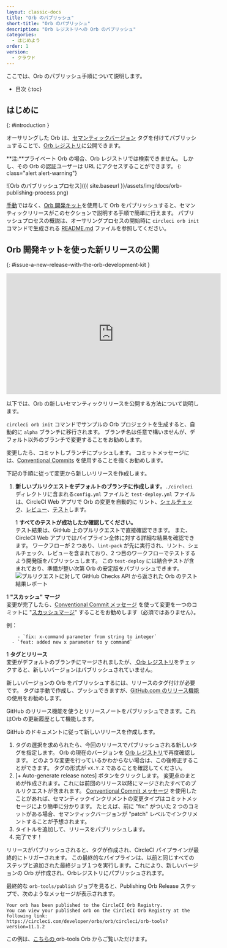 ```yaml
---
layout: classic-docs
title: "Orb のパブリッシュ"
short-title: "Orb のパブリッシュ"
description: "Orb レジストリへの Orb のパブリッシュ"
categories:
  - はじめよう
order: 1
version:
  - クラウド
---
```


ここでは、Orb のパブリッシュ手順について説明します。

* 目次
{:toc}

## はじめに
{: #introduction }

オーサリングした Orb は、[セマンティックバージョン]({{site.baseurl}}/ja/orb-concepts/#semantic-versioning) タグを付けてパブリッシュすることで、[Orb レジストリ](https://circleci.com/ja/developer/orbs)に公開できます。

**注:**プライベート Orb の場合、Orb レジストリでは検索できません。 しかし、その Orb の認証ユーザーは URL にアクセスすることができます。
{: class="alert alert-warning"}

![Orb のパブリッシュプロセス]({{ site.baseurl }}/assets/img/docs/orb-publishing-process.png)

[手動]({{site.baseurl}}/ja/orb-author-validate-publish)ではなく、[Orb 開発キット]({{site.baseurl}}/orb-development-kit)を使用して Orb をパブリッシュすると、セマンティックリリースがこのセクションで説明する手順で簡単に行えます。 パブリッシュプロセスの概説は、オーサリングプロセスの開始時に `circleci orb init` コマンドで生成される [README.md](https://github.com/CircleCI-Public/Orb-Template/blob/main/README.md) ファイルを参照してください。

## Orb 開発キットを使った新リリースの公開
{: #issue-a-new-release-with-the-orb-development-kit }

<div class="video-wrapper">
  <iframe width="560" height="315" src="https://www.youtube.com/embed/ujpEwDJJQ7I" title="YouTube Video Player
" frameborder="0" allow="accelerometer; autoplay; clipboard-write; encrypted-media; gyroscope; picture-in-picture" allowfullscreen></iframe>
</div>

以下では、Orb の新しいセマンティックリリースを公開する方法について説明します。

`circleci orb init` コマンドでサンプルの Orb プロジェクトを生成すると、自動的に `alpha` ブランチに移行されます。 ブランチ名は任意で構いませんが、デフォルト以外のブランチで変更することをお勧めします。

変更したら、コミットしブランチにプッシュします。 コミットメッセージには、[Conventional Commits](https://www.conventionalcommits.org/ja) を使用することを強くお勧めします。

下記の手順に従って変更から新しいリリースを作成します。

1. **新しいプルリクエストをデフォルトのブランチに作成します**。`./circleci` ディレクトリに含まれる`config.yml` ファイルと `test-deploy.yml` ファイルは、CircleCI Web アプリで Orb の変更を自動的に
リント、[シェルチェック]({{site.baseurl}}/ja/testing-orbs/#shellcheck)、[レビュー]({{site.baseurl}}/ja/testing-orbs/#review)、[テスト]({{site.baseurl}}/ja/testing-orbs/#integration-testing)します。</p></li> 
   
   1 **すべてのテストが成功したか確認してください。**<br/>テスト結果は、GitHub 上のプルリクエストで直接確認できます。 また、CircleCI Web アプリではパイプライン全体に対する詳細な結果を確認できます。 ワークフローが 2 つあり、`lint-pack` が先に実行され、リント、シェルチェック、レビューを含まれており、2 つ目のワークフローでテストするよう開発版をパブリッシュします。 この `test-deploy` には結合テストが含まれており、準備が整い次第 Orb の安定版をパブリッシュできます。 ![プルリクエストに対して GitHub Checks API から返された Orb のテスト結果レポート]({{site.baseurl}}/assets/img/docs/orbtools-11-checks.png)

1 **"スカッシュ" マージ** <br/> 変更が完了したら、[Conventional Commit メッセージ](https://www.conventionalcommits.org/ja) を使って変更を一つのコミットに "[スカッシュマージ](https://docs.github.com/en/pull-requests/collaborating-with-pull-requests/incorporating-changes-from-a-pull-request/about-pull-request-merges#squash-and-merge-your-pull-request-commits)" することをお勧めします（必須ではありません）。
  
  例：
  
        - `fix: x-command parameter from string to integer`
      - `feat: added new x parameter to y command`
1 **タグとリリース**<br/> 変更がデフォルトのブランチにマージされましたが、[ Orb レジストリ](https://circleci.com/ja/developer/orbs)をチェックすると、新しいバージョンはパブリッシュされていません。</ol> 

新しいバージョンの Orb をパブリッシュするには、リリースのタグ付けが必要です。 タグは手動で作成し、プッシュできますが、[GitHub.com のリリース機能](https://docs.github.com/en/repositories/releasing-projects-on-github/managing-releases-in-a-repository#creating-a-release)の使用をお勧めします。

GitHub のリリース機能を使うとリリースノートをパブリッシュできます。これはOrb の更新履歴として機能します。

GitHub のドキュメントに従って新しいリリースを作成します。

   1. タグの選択を求められたら、今回のリリースでパブリッシュされる新しいタグを指定します。 Orb の現在のバージョンを [Orb レジストリ](https://circleci.com/developer/ja/orbs)で再度確認します。 どのような変更を行っているかわからない場合は、この後修正することができます。 タグの形式が `vX.Y.Z` であることを確認してください。
   2. [+ Auto-generate release notes] ボタンをクリックします。 変更点のまとめが作成されます。これには前回のリリース以降にマージされたすべてのプルリクエストが含まれます。 [Conventional Commit メッセージ](https://www.conventionalcommits.org/ja) を使用したことがあれば、セマンティックインクリメントの変更タイプはコミットメッセージにより簡単に分かります。 たとえば、前に "fix:" がついた 2 つのコミットがある場合、セマンティックバージョンが "patch" レベルでインクリメントすることが予想されます。
   3. タイトルを追加して、リリースをパブリッシュします。
   4. 完了です！

リリースがパブリッシュされると、タグが作成され、CircleCI パイプラインが最終的にトリガーされます。 この最終的なパイプラインは、以前と同じすべてのステップと追加された最終ジョブ１つを実行します。これにより、新しいバージョンの Orb が作成され、Orbレジストリにパブリッシュされます。

最終的な `orb-tools/publish` ジョブを見ると、Publishing Orb Release ステップで、次のようなメッセージが表示されます。



```shell
Your orb has been published to the CircleCI Orb Registry.
You can view your published orb on the CircleCI Orb Registry at the following link:
https://circleci.com/developer/orbs/orb/circleci/orb-tools?version=11.1.2
```


この例は、[こちらの ](https://app.circleci.com/pipelines/github/CircleCI-Public/orb-tools-orb/947/workflows/342ea92a-4c3d-485b-b89f-8511ebabd12f/jobs/5798)orb-tools Orb からご覧いただけます。

